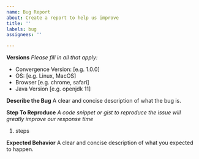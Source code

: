 ```yaml
---
name: Bug Report
about: Create a report to help us improve
title: ''
labels: bug
assignees: ''

---
```


**Versions**
*Please fill in all that apply:*
 - Convergence Version: [e.g. 1.0.0]
 - OS: [e.g. Linux, MacOS]
 - Browser [e.g. chrome, safari]
 - Java Version [e.g. openjdk 11]

**Describe the Bug**
A clear and concise description of what the bug is.

**Step To Reproduce**
*A code snippet or gist to reproduce the issue will greatly improve our response time*
1. steps

**Expected Behavior**
A clear and concise description of what you expected to happen.
